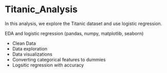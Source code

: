 # Titanic_Analysis
In this analysis, we explore the Titanic dataset and use logistic regression. 

EDA and logistic regression (pandas, numpy, matplotlib, seaborn)

- Clean Data 
- Data exploration
- Data visualizations
- Converting categorical features to dummies
- Logsitic regression with accuracy
